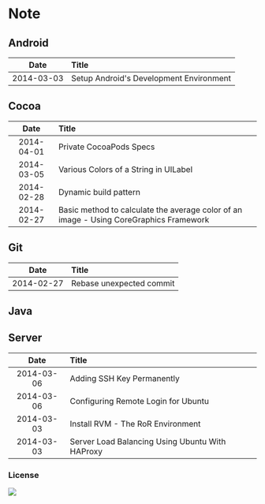 Note
======

Android
------

| Date | Title |
|:----:|:------|
|2014-03-03| Setup Android's Development Environment |

Cocoa
------

| Date | Title |
|:----:|:------|
|2014-04-01| Private CocoaPods Specs |
|2014-03-05| Various Colors of a String in UILabel |
|2014-02-28| Dynamic build pattern |
|2014-02-27| Basic method to calculate the average color of an image - Using CoreGraphics Framework |

Git
------

| Date | Title |
|:----:|:------|
|2014-02-27| Rebase unexpected commit |

Java
------

Server
------

| Date | Title |
|:----:|:------|
|2014-03-06| Adding SSH Key Permanently |
|2014-03-06| Configuring Remote Login for Ubuntu |
|2014-03-03| Install RVM - The RoR Environment |
|2014-03-03| Server Load Balancing Using Ubuntu With HAProxy |

### License

![](http://mirrors.creativecommons.org/presskit/buttons/88x31/svg/by-nc-sa.svg)
